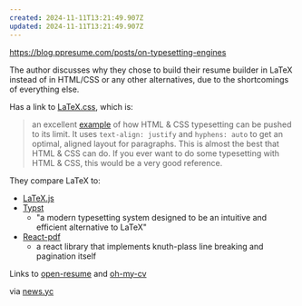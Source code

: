 ```yaml
---
created: 2024-11-11T13:21:49.907Z
updated: 2024-11-11T13:21:49.907Z
---
```

https://blog.ppresume.com/posts/on-typesetting-engines

The author discusses why they chose to build their resume builder in LaTeX instead of in HTML/CSS or any other alternatives, due to the shortcomings of everything else.

Has a link to [LaTeX.css](https://latex.vercel.app/), which is:

>  an excellent [example](https://latex.vercel.app/) of how HTML & CSS typesetting can be pushed to its limit. It uses `text-align: justify` and `hyphens: auto` to get an optimal, aligned layout for paragraphs. This is almost the best that HTML & CSS can do. If you ever want to do some typesetting with HTML & CSS, this would be a very good reference.

They compare LaTeX to:

- [LaTeX.js](https://latex.js.org/)
- [Typst](https://typst.app/)
	- "a modern typesetting system designed to be an intuitive and efficient alternative to LaTeX"
- [React-pdf](https://react-pdf.org/)
	- a react library that implements knuth-plass line breaking and pagination itself

Links to [open-resume](https://www.open-resume.com/resume-builder) and [oh-my-cv](https://github.com/Renovamen/oh-my-cv?tab=readme-ov-file)

via [news.yc](https://news.ycombinator.com/item?id=42100660)